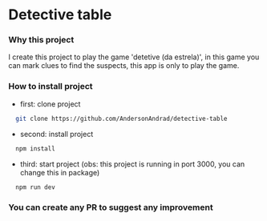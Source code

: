 # Detective table

### Why this project

I create this project to play the game 'detetive (da estrela)', in this game you can mark clues to find the suspects, this app is only to play the game.

### How to install project

- first: clone project

```bash
  git clone https://github.com/AndersonAndrad/detective-table
```

- second: install project

```bash
  npm install
```

- third: start project (obs: this project is running in port 3000, you can change this in package)

```bash
  npm run dev
```

### You can create any PR to suggest any improvement
